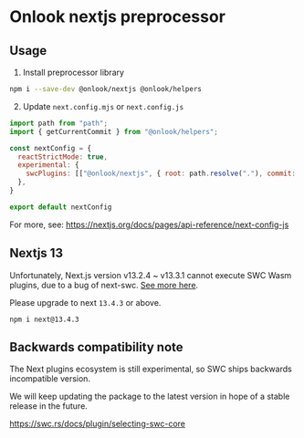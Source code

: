 # Onlook nextjs preprocessor

## Usage

1. Install preprocessor library

```bash
npm i --save-dev @onlook/nextjs @onlook/helpers
```

2. Update `next.config.mjs` or `next.config.js`

```js
import path from "path";
import { getCurrentCommit } from "@onlook/helpers";

const nextConfig = {
  reactStrictMode: true,
  experimental: {
    swcPlugins: [["@onlook/nextjs", { root: path.resolve("."), commit: getCurrentCommit() }]],
  },
}

export default nextConfig
```

For more, see: https://nextjs.org/docs/pages/api-reference/next-config-js


## Nextjs 13

Unfortunately, Next.js version v13.2.4 ~ v13.3.1 cannot execute SWC Wasm plugins, due to a bug of next-swc. [See more here](https://github.com/vercel/next.js/issues/46989#issuecomment-1486989081). 

Please upgrade to next `13.4.3` or above.

```
npm i next@13.4.3
```

## Backwards compatibility note

The Next plugins ecosystem is still experimental, so SWC ships backwards incompatible version. 

We will keep updating the package to the latest version in hope of a stable release in the future. 

https://swc.rs/docs/plugin/selecting-swc-core